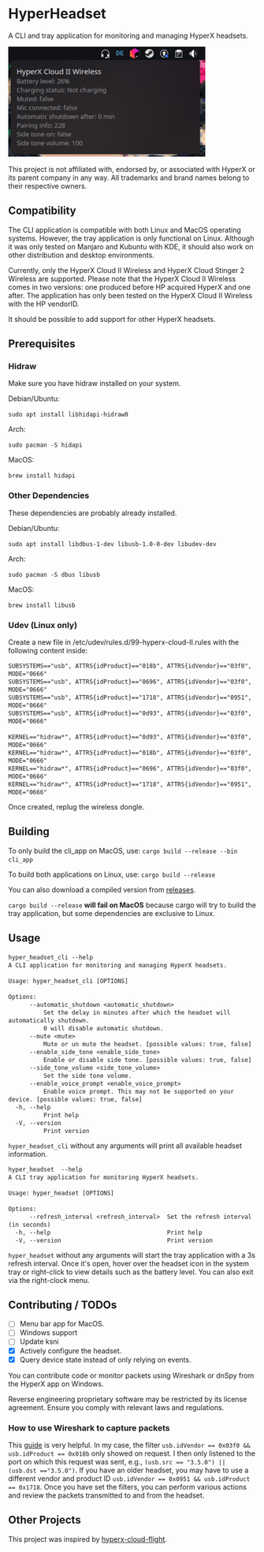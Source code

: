 # HyperHeadset
A CLI and tray application for monitoring and managing HyperX headsets.

<img src=./screenshots/tray_app.png alt="tray_app" width="400">

This project is not affiliated with, endorsed by, or associated with HyperX or its parent company in any way. All trademarks and brand names belong to their respective owners.

## Compatibility
The CLI application is compatible with both Linux and MacOS operating systems. 
However, the tray application is only functional on Linux. 
Although it was only tested on Manjaro and Kubuntu with KDE, it should also work on other distribution and desktop environments.

Currently, only the HyperX Cloud II Wireless and HyperX Cloud Stinger 2 Wireless are supported.
Please note that the HyperX Cloud II Wireless comes in two versions: one produced before HP acquired HyperX and one after.
The application has only been tested on the HyperX Cloud II Wireless with the HP vendorID.

It should be possible to add support for other HyperX headsets.

## Prerequisites

### Hidraw

Make sure you have hidraw installed on your system.

Debian/Ubuntu:

`sudo apt install libhidapi-hidraw0`

Arch:

`sudo pacman -S hidapi`

MacOS:

`brew install hidapi`

### Other Dependencies

These dependencies are probably already installed.

Debian/Ubuntu:

`sudo apt install libdbus-1-dev libusb-1.0-0-dev libudev-dev`

Arch:

`sudo pacman -S dbus libusb`

MacOS:

`brew install libusb`

### Udev (Linux only)

Create a new file in /etc/udev/rules.d/99-hyperx-cloud-II.rules with the following content inside:

```
SUBSYSTEMS=="usb", ATTRS{idProduct}=="018b", ATTRS{idVendor}=="03f0", MODE="0666"
SUBSYSTEMS=="usb", ATTRS{idProduct}=="0696", ATTRS{idVendor}=="03f0", MODE="0666"
SUBSYSTEMS=="usb", ATTRS{idProduct}=="1718", ATTRS{idVendor}=="0951", MODE="0666"
SUBSYSTEMS=="usb", ATTRS{idProduct}=="0d93", ATTRS{idVendor}=="03f0", MODE="0666"

KERNEL=="hidraw*", ATTRS{idProduct}=="0d93", ATTRS{idVendor}=="03f0", MODE="0666"
KERNEL=="hidraw*", ATTRS{idProduct}=="018b", ATTRS{idVendor}=="03f0", MODE="0666"
KERNEL=="hidraw*", ATTRS{idProduct}=="0696", ATTRS{idVendor}=="03f0", MODE="0666"
KERNEL=="hidraw*", ATTRS{idProduct}=="1718", ATTRS{idVendor}=="0951", MODE="0666"
```

Once created, replug the wireless dongle.

## Building

To only build the cli_app on MacOS, use:
`cargo build --release --bin cli_app`

To build both applications on Linux, use:
`cargo build --release`

You can also download a compiled version from [releases](https://github.com/LennardKittner/HyperHeadset/releases).

`cargo build --release` **will fail on MacOS** because cargo will try to build the tray application, but some dependencies are exclusive to Linux.

## Usage

```
hyper_headset_cli --help
A CLI application for monitoring and managing HyperX headsets.

Usage: hyper_headset_cli [OPTIONS]

Options:
      --automatic_shutdown <automatic_shutdown>
          Set the delay in minutes after which the headset will automatically shutdown.
          0 will disable automatic shutdown.
      --mute <mute>
          Mute or un mute the headset. [possible values: true, false]
      --enable_side_tone <enable_side_tone>
          Enable or disable side tone. [possible values: true, false]
      --side_tone_volume <side_tone_volume>
          Set the side tone volume.
      --enable_voice_prompt <enable_voice_prompt>
          Enable voice prompt. This may not be supported on your device. [possible values: true, false]
  -h, --help
          Print help
  -V, --version
          Print version
```
`hyper_headset_cli` without any arguments will print all available headset information.

```
hyper_headset  --help
A CLI tray application for monitoring HyperX headsets.

Usage: hyper_headset [OPTIONS]

Options:
      --refresh_interval <refresh_interval>  Set the refresh interval (in seconds)
  -h, --help                                 Print help
  -V, --version                              Print version
```

`hyper_headset` without any arguments will start the tray application with a 3s refresh interval.
Once it's open, hover over the headset icon in the system tray or right-click to view details such as the battery level. 
You can also exit via the right-clock menu.

## Contributing / TODOs

- [ ] Menu bar app for MacOS.
- [ ] Windows support
- [ ] Update ksni
- [x] Actively configure the headset.
- [x] Query device state instead of only relying on events.

You can contribute code or monitor packets using Wireshark or dnSpy from the HyperX app on Windows.

Reverse engineering proprietary software may be restricted by its license agreement.
Ensure you comply with relevant laws and regulations.

### How to use Wireshark to capture packets

This [guide](https://github.com/liquidctl/liquidctl/blob/main/docs/developer/capturing-usb-traffic.md) is very helpful.
In my case, the filter `usb.idVendor == 0x03f0 && usb.idProduct == 0x018b` only showed on request.
I then only listened to the port on which this request was sent, e.g., `(usb.src == "3.5.0") || (usb.dst =="3.5.0")`.
If you have an older headset, you may have to use a different vendor and product ID `usb.idVendor == 0x0951 && usb.idProduct == 0x1718`.
Once you have set the filters, you can perform various actions and review the packets transmitted to and from the headset.

## Other Projects

This project was inspired by [hyperx-cloud-flight](https://github.com/kondinskis/hyperx-cloud-flight).
